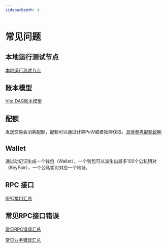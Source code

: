 ```yaml
---
sidebarDepth: 4
---
```


# 常见问题

## 本地运行测试节点
[本地运行测试节点](../../tutorial/contract/testnode.html)

## 账本模型

[Vite DAG账本模型](../../introduction/dag-ledger.html)

## 配额

发送交易会消耗配额，配额可以通过计算PoW或者抵押获取。[具体参考配额说明](../../tutorial/rule/quota.html)

## Wallet

通过助记词生成一个钱包（Wallet），一个钱包可以派生出最多100个公私钥对（KeyPair），一个公私钥对对应一个地址。

## RPC 接口

[RPC接口汇总](../rpc/)

## 常见RPC接口错误

[常见RPC错误汇总](../rpc/#常见RPC错误汇总)

[常见业务错误汇总](../rpc/#常见业务错误汇总)
